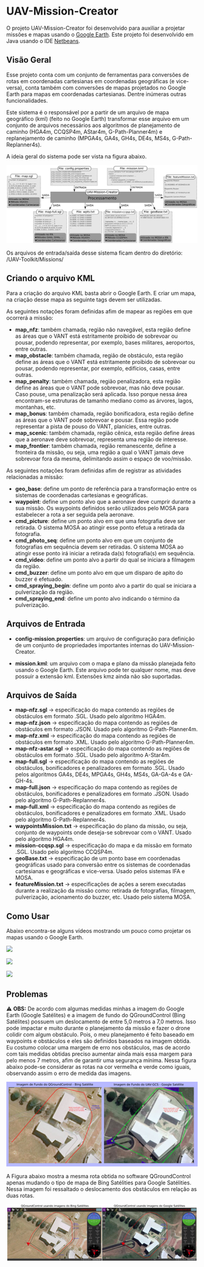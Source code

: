 # UAV-Mission-Creator

O projeto UAV-Mission-Creator foi desenvolvido para auxiliar a projetar missões e mapas usando o [Google Earth](https://www.google.com/earth/index.html). Este projeto foi desenvolvido em Java usando o IDE [Netbeans](https://netbeans.org/).

## Visão Geral
 
Esse projeto conta com um conjunto de ferramentas para conversões de rotas em coordenadas cartesianas em coordenadas geográficas (e vice-versa), conta também com conversões de mapas projetados no Google Earth para mapas em coordenadas cartesianas. Dentre inúmeras outras funcionalidades.

Este sistema é o responsável por a partir de um arquivo de mapa geográfico (kml) (feito no Google Earth) transformar esse arquivo em um conjunto de arquivos necessários aos algoritmos de planejamento de caminho (HGA4m, CCQSP4m, AStar4m, G-Path-Planner4m) e replanejamento de caminho (MPGA4s, GA4s, GH4s, DE4s, MS4s, G-Path-Replanner4s).

A ideia geral do sistema pode ser vista na figura abaixo.

![](../Figures/sw-mission-creator.png)

Os arquivos de entrada/saída desse sistema ficam dentro do diretório: /UAV-Toolkit/Missions/

## Criando o arquivo KML

Para a criação do arquivo KML basta abrir o Google Earth. E criar um mapa, na criação desse mapa as seguinte tags devem ser utilizadas.

As seguintes notações foram definidas afim de mapear as regiões em que ocorrerá a missão:

* **map_nfz**: também chamada, região não navegável, esta região define as áreas que o VANT está estritamente proibido de sobrevoar ou pousar, podendo representar, por exemplo, bases militares, aeroportos, entre outras.
* **map_obstacle**: também chamada, região de obstáculo, esta região define as áreas que o VANT está estritamente proibido de sobrevoar ou pousar, podendo representar, por exemplo, edifícios, casas, entre outras.
* **map_penalty**: também chamada, região penalizadora, esta região define as áreas que o VANT pode sobrevoar, mas não deve pousar. Caso pouse, uma penalização será aplicada. Isso porque nessa área encontram-se estruturas de tamanho mediano como as árvores, lagos, montanhas, etc.
* **map_bonus**: também chamada, região bonificadora, esta região define as áreas que o VANT pode sobrevoar e pousar. Essa região pode representar a pista de pouso do VANT, planícies, entre outras.
* **map_scenic**: também chamada, região cênica, esta região define áreas que a aeronave deve sobrevoar, representa uma região de interesse.
* **map_frontier**: também chamada, região remanescente, define a fronteira da missão, ou seja, uma região a qual o VANT jamais deve sobrevoar fora da mesma, delimitando assim o espaço de voo/missão.

As seguintes notações foram definidas afim de registrar as atividades relacionadas a missão:

* **geo_base**: define um ponto de referência para a transformação entre os sistemas de coordenadas cartesianas e geográficas.
* **waypoint**: define um ponto alvo que a aeronave deve cumprir durante a sua missão. Os waypoints definidos serão utilizados pelo MOSA para estabelecer a rota a ser seguida pela aeronave.
* **cmd_picture**: define um ponto alvo em que uma fotografia deve ser retirada. O sistema MOSA ao atingir esse ponto efetua a retirada da fotografia.
* **cmd_photo_seq**: define um ponto alvo em que um conjunto de fotografias em sequência devem ser retiradas. O sistema MOSA ao atingir esse ponto irá iniciar a retirada da(s) fotografia(s) em sequência.
* **cmd_video**: define um ponto alvo a partir do qual se iniciara a filmagem da região.
* **cmd_buzzer**: define um ponto alvo em que um disparo de apito do buzzer é efetuado.
* **cmd_spraying_begin**: define um ponto alvo a partir do qual se iniciara a pulverização da região.
* **cmd_spraying_end**: define um ponto alvo indicando o término da pulverização.

## Arquivos de Entrada

* **config-mission.properties**: um arquivo de configuração para definição de um conjunto de propriedades importantes internas do UAV-Mission-Creator.

* **mission.kml**: um arquivo com o mapa e plano da missão planejada feito usando o Google Earth. Este arquivo pode ter qualquer nome, mas deve possuir a extensão kml. Extensões kmz ainda não são suportadas.

## Arquivos de Saída

* **map-nfz.sgl** -> especificação do mapa contendo as regiões de obstáculos em formato .SGL. Usado pelo algoritmo HGA4m.
* **map-nfz.json** -> especificação do mapa contendo as regiões de obstáculos em formato .JSON. Usado pelo algoritmo G-Path-Planner4m.
* **map-nfz.xml** -> especificação do mapa contendo as regiões de obstáculos em formato .XML. Usado pelo algoritmo G-Path-Planner4m.
* **map-nfz-astar.sgl** -> especificação do mapa contendo as regiões de obstáculos em formato .SGL. Usado pelo algoritmo A-Star4m.
* **map-full.sgl** -> especificação do mapa contendo as regiões de obstáculos, bonificadores e penalizadores em formato .SGL. Usado pelos algoritmos GA4s, DE4s, MPGA4s, GH4s, MS4s, GA-GA-4s e GA-GH-4s.
* **map-full.json** -> especificação do mapa contendo as regiões de obstáculos, bonificadores e penalizadores em formato .JSON. Usado pelo algoritmo G-Path-Replanner4s.
* **map-full.xml** -> especificação do mapa contendo as regiões de obstáculos, bonificadores e penalizadores em formato .XML. Usado pelo algoritmo G-Path-Replanner4s.
* **waypointsMission.txt** -> especificação do plano da missão, ou seja, conjunto de waypoints onde deseja-se sobrevoar com o VANT. Usado pelo algoritmo HGA4m.
* **mission-ccqsp.sgl** -> especificação do mapa e da missão em formato .SGL. Usado pelo algoritmo CCQSP4m.
* **geoBase.txt** -> especificação de um ponto base em coordenadas geográficas usado para conversão entre os sistemas de coordenadas cartesianas e geográficas e vice-versa. Usado pelos sistemas IFA e MOSA.
* **featureMission.txt** -> especificações de ações a serem executadas durante a realização da missão como: retirada de fotografias, filmagem, pulverização, acionamento do buzzer, etc. Usado pelo sistema MOSA.

## Como Usar

Abaixo encontra-se alguns vídeos mostrando um pouco como projetar os mapas usando o Google Earth.

[![](https://img.youtube.com/vi/UpTqucMuJt8/0.jpg)](https://www.youtube.com/watch?v=UpTqucMuJt8 "Criando Missões com Google Earth")

[![](https://img.youtube.com/vi/JgspSf9rvio/0.jpg)](https://www.youtube.com/watch?v=JgspSf9rvio "Criando Missões com Google Earth")

[![](https://img.youtube.com/vi/u5QslNeOEYs/0.jpg)](https://www.youtube.com/watch?v=u5QslNeOEYs "Criando Missões com Google Earth")

## Problemas

:warning: **OBS:** De acordo com algumas medidas minhas a imagem do Google Earth (Google Satélites) e a imagem de fundo do QGroundControl (Bing Satélites) possuem um deslocamento de entre 5,0 metros a 7,0 metros. 
Isso pode impactar e muito durante o planejamento da missão e fazer o drone colidir com algum obstáculo. Pois, o meu planejamento é feito baseado em waypoints e obstáculos e eles são definidos
baseados na imagem obtida. Eu costumo colocar uma margem de erro nos obstáculos, mas de acordo com tais medidas obtidas preciso aumentar ainda mais essa margem para pelo menos 7 metros, afim de garantir uma segurança mínima.
Nessa figura abaixo pode-se considerar as rotas na cor vermelha e verde como iguais, observando assim o erro de medida das imagens.

![](../Figures/error-image-satellites.png)

A Figura abaixo mostra a mesma rota obtida no software QGroundControl apenas mudando o tipo de mapa de Bing Satélities para Google Satélities. Nessa imagem foi ressaltado o deslocamento dos obstáculos em relação as duas rotas.

![](../Figures/error-image-satellites2.png)
